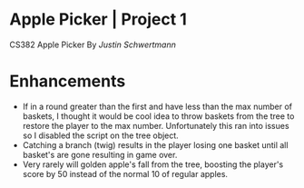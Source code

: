 # Apple Picker | Project 1
 CS382 Apple Picker By *Justin Schwertmann*

 # Enhancements
 * If in a round greater than the first and have less than the max number of baskets, I thought it would be cool idea to throw baskets from the tree to restore the player to the max number. Unfortunately this ran into issues so I disabled the script on the tree object.
 * Catching a branch (twig) results in the player losing one basket until all basket's are gone resulting in game over.
 * Very rarely will golden apple's fall from the tree, boosting the player's score by 50 instead of the normal 10 of regular apples.
